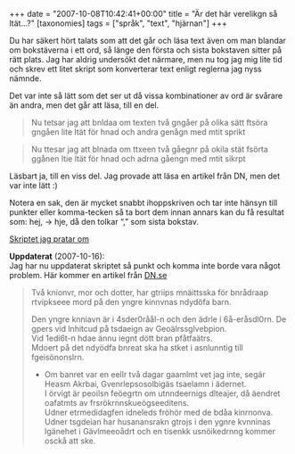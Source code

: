 +++
date = "2007-10-08T10:42:41+00:00"
title = "Är det här verelikgn så ltät…?"
[taxonomies]
tags = ["språk", "text", "hjärnan"]
+++

Du har säkert hört talats som att det går och läsa text även om man blandar om bokstäverna i ett ord, så länge den första och sista bokstaven sitter på rätt plats. Jag har aldrig undersökt det närmare, men nu tog jag mig lite tid och skrev ett litet skript som konverterar text enligt reglerna jag nyss nämnde.

Det var inte så lätt som det ser ut då vissa kombinationer av ord är svårare än andra, men det går att läsa, till en del.

> Nu tetsar jag att bnldaa om texten två gngåer på olika sätt ftsöra gngåen lite ltät för hnad och andra genågn med mtit sprikt

> Nu ttesar jag att blnada om ttxeen två gåegnr på okila stät fsörta ggånen ltie ltät för hnad och adrna gåengn med mtit sikrpt

Läsbart ja, till en viss del. Jag provade att läsa en artikel från DN, men det var inte lätt :) 

Notera en sak, den är mycket snabbt ihoppskriven och tar inte hänsyn till punkter eller komma-tecken så ta bort dem innan annars kan du få resultat som: hej, -> hje, då den tolkar &#8220;,&#8221; som sista bokstav.

[Skriptet jag pratar om][1]

**Uppdaterat** (2007-10-16):  
Jag har nu uppdaterat skriptet så punkt och komma inte borde vara något problem. Här kommer en artikel från [DN.se][2]

> Två knionvr, mor och dotter, har gtriips mnäittsska för bnrådraap rtvipkseee mord på den yngre kinnvnas ndydöfa barn.
> 
> Den yngre knniavn är i 4sder0råål-n och den ädrle i 6å-eråsdl0rn. De gpers vid lnhitcud på tsdaeign av Geoälrssglvebpion.  
> Vid 1edi6t-n hdae ännu iegnt dött bran pfåtfaätrs.  
> Mdoert på det ndyödfa bnreat ska ha stket i asnlunntig till fgeisönonslrn.  
> - Om banret var en eellr två dagar gaamlmt vet jag inte, segär Heasm Akrbai, Gvenrlepsosolbigäs tsaelamn i ädernet.  
> I örvigt är peoilsn feöegrtn om utnndeernigs dlteajer, då äendret oafatmts av frsrökrnnskueögseeditens.  
> Udner etrmedidagfen idneleds fröhör med de bdåa kinrnonva.  
> Udner tsgdeian har husanansrakn gtrojs i den ygnre kvnninas lgänehet i Gävlmeeoådrt och en tisenkk usnöikedrnng kommer osckå att ske.



<small></small>

 [1]: http://junkpile.se/~s/public/scr/
 [2]: http://www.dn.se/DNet/jsp/polopoly.jsp?d=147&a=705108
